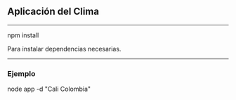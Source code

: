 ## Aplicación del Clima

-----------------------

npm install

Para instalar dependencias necesarias.

------------------------

### Ejemplo

node app -d "Cali Colombia"